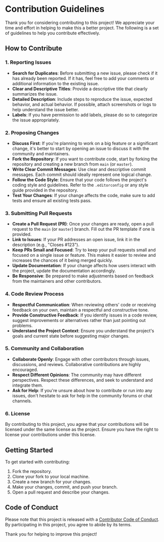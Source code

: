 # Contribution Guidelines

Thank you for considering contributing to this project! We appreciate your time and effort in helping to make this a better project. The following is a set of guidelines to help you contribute effectively.

## How to Contribute

### 1. Reporting Issues

- **Search for Duplicates**: Before submitting a new issue, please check if it has already been reported. If it has, feel free to add your comments or additional information to the existing issue.
- **Clear and Descriptive Titles**: Provide a descriptive title that clearly summarizes the issue.
- **Detailed Description**: Include steps to reproduce the issue, expected behavior, and actual behavior. If possible, attach screenshots or logs to help understand the issue better.
- **Labels**: If you have permission to add labels, please do so to categorize the issue appropriately.

### 2. Proposing Changes

- **Discuss First**: If you're planning to work on a big feature or a significant change, it's better to start by opening an issue to discuss it with the community and maintainers.
- **Fork the Repository**: If you want to contribute code, start by forking the repository and creating a new branch from `main` (or `master`).
- **Write Clear Commit Messages**: Use clear and descriptive commit messages. Each commit should ideally represent one logical change.
- **Follow the Code Style**: Ensure that your code follows the project's coding style and guidelines. Refer to the `.editorconfig` or any style guide provided in the repository.
- **Test Your Changes**: If your change affects the code, make sure to add tests and ensure all existing tests pass.

### 3. Submitting Pull Requests

- **Create a Pull Request (PR)**: Once your changes are ready, open a pull request to the `main` (or `master`) branch. Fill out the PR template if one is provided.
- **Link to Issues**: If your PR addresses an open issue, link it in the description (e.g., "Closes #123").
- **Keep PRs Small and Focused**: Try to keep your pull requests small and focused on a single issue or feature. This makes it easier to review and increases the chances of it being merged quickly.
- **Update Documentation**: If your change affects how users interact with the project, update the documentation accordingly.
- **Be Responsive**: Be prepared to make adjustments based on feedback from the maintainers and other contributors.

### 4. Code Review Process

- **Respectful Communication**: When reviewing others' code or receiving feedback on your own, maintain a respectful and constructive tone.
- **Provide Constructive Feedback**: If you identify issues in a code review, suggest improvements or alternatives rather than just pointing out problems.
- **Understand the Project Context**: Ensure you understand the project's goals and current state before suggesting major changes.

### 5. Community and Collaboration

- **Collaborate Openly**: Engage with other contributors through issues, discussions, and reviews. Collaborative contributions are highly encouraged.
- **Respect Different Opinions**: The community may have different perspectives. Respect these differences, and seek to understand and integrate them.
- **Ask for Help**: If you're unsure about how to contribute or run into any issues, don't hesitate to ask for help in the community forums or chat channels.

### 6. License

By contributing to this project, you agree that your contributions will be licensed under the same license as the project. Ensure you have the right to license your contributions under this license.

## Getting Started

To get started with contributing:

1. Fork the repository.
2. Clone your fork to your local machine.
3. Create a new branch for your changes.
4. Make your changes, commit, and push your branch.
5. Open a pull request and describe your changes.

## Code of Conduct

Please note that this project is released with a [Contributor Code of Conduct](CODE_OF_CONDUCT.md). By participating in this project, you agree to abide by its terms.

Thank you for helping to improve this project!

